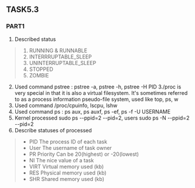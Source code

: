 ## TASK5.3

### PART1

1. Described status 
> 1. RUNNING & RUNNABLE
> 2. INTERRRUPTABLE_SLEEP
> 3. UNINTERRUPTABLE_SLEEP
> 4. STOPPED
> 4. ZOMBIE
2. Used command pstree : pstree -a, pstree -h, pstree -H PID
3./proc is very special in that it is also a virtual filesystem. It's sometimes referred to as a process information pseudo-file system, used like top, ps, w
4. Used command /proc/cpuinfo, lscpu, lshw  
5. Used command ps : ps aux, ps auxf, ps -ef, ps -f -U USERNAME
6. Kernel processed sudo ps --ppid=2 --pid=2, users sudo ps -N --ppid=2 --pid=2
7. Describe statuses of processed
> - PID 	The process ID of each task 
> - User 	The username of task owner
> - PR 	Priority Can be 20(highest) or -20(lowest)
> - NI 	The nice value of a task 
> - VIRT 	Virtual memory used (kb)
> - RES 	Physical memory used (kb)
> - SHR 	Shared memory used (kb)
